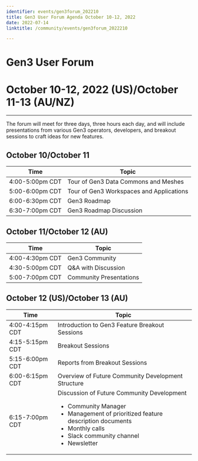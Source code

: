 ```yaml
---
identifier: events/gen3forum_202210
title: Gen3 User Forum Agenda October 10-12, 2022
date: 2022-07-14
linktitle: /community/events/gen3forum_2022210

---
```

# Gen3 User Forum
# October 10-12, 2022 (US)/October 11-13 (AU/NZ)
* * *
The forum will meet for three days, three hours each day, and will include presentations from various Gen3 operators, developers, and breakout sessions to craft ideas for new features.
<!---View in your local time!
US (Chicago CDT) 4pm - 7pm daily TBD
AU (AEST) 7am - 10am daily TBD --->

## October 10/October 11
| Time | Topic |
| ---------- | --------------------------------- |
| 4:00-5:00pm CDT | Tour of Gen3 Data Commons and Meshes |
| 5:00-6:00pm CDT | Tour of Gen3 Workspaces and Applications |
| 6:00-6:30pm CDT | Gen3 Roadmap |
| 6:30-7:00pm CDT | Gen3 Roadmap Discussion|

## October 11/October 12 (AU)
| Time | Topic |
| ---------------- | --------------------------------- |
| 4:00-4:30pm CDT | Gen3 Community |
| 4:30-5:00pm CDT | Q&A with Discussion |
| 5:00-7:00pm CDT | Community Presentations |

## October 12 (US)/October 13 (AU)
| Time | Topic |
| ---------------- | --------------------------------- |
| 4:00-4:15pm CDT | Introduction to Gen3 Feature Breakout Sessions |
| 4:15-5:15pm CDT | Breakout Sessions |
| 5:15-6:00pm CDT | Reports from Breakout Sessions |
| 6:00-6:15pm CDT | Overview of Future Community Development Structure |
| 6:15-7:00pm CDT | Discussion of Future Community Development <ul><li> Community Manager </li> <li> Management of prioritized feature description documents </li> <li> Monthly calls </li> <li> Slack community channel </li> <li> Newsletter </li> </ul>
